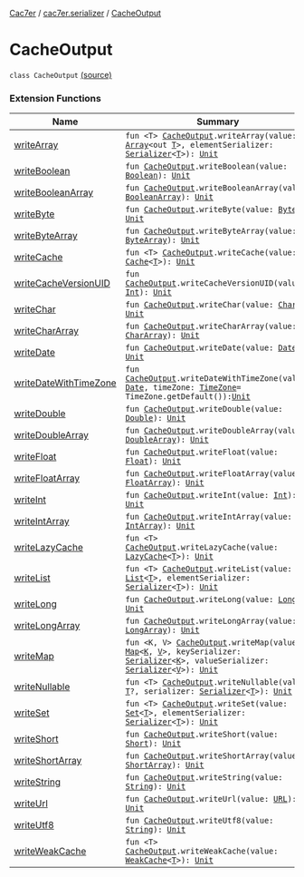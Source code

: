 [Cac7er](../index.md) / [cac7er.serializer](index.md) / [CacheOutput](./-cache-output.md)

# CacheOutput

`class CacheOutput` [(source)](http://2wiqua.wcaokaze.com/gitbucket/wcaokaze/Cac7er/blob/master/src/main/java/cac7er/serializer/CacheIO.kt#L8)

### Extension Functions

| Name | Summary |
|---|---|
| [writeArray](write-array.md) | `fun <T> `[`CacheOutput`](./-cache-output.md)`.writeArray(value: `[`Array`](https://kotlinlang.org/api/latest/jvm/stdlib/kotlin/-array/index.html)`<out `[`T`](write-array.md#T)`>, elementSerializer: `[`Serializer`](-serializer.md)`<`[`T`](write-array.md#T)`>): `[`Unit`](https://kotlinlang.org/api/latest/jvm/stdlib/kotlin/-unit/index.html) |
| [writeBoolean](write-boolean.md) | `fun `[`CacheOutput`](./-cache-output.md)`.writeBoolean(value: `[`Boolean`](https://kotlinlang.org/api/latest/jvm/stdlib/kotlin/-boolean/index.html)`): `[`Unit`](https://kotlinlang.org/api/latest/jvm/stdlib/kotlin/-unit/index.html) |
| [writeBooleanArray](write-boolean-array.md) | `fun `[`CacheOutput`](./-cache-output.md)`.writeBooleanArray(value: `[`BooleanArray`](https://kotlinlang.org/api/latest/jvm/stdlib/kotlin/-boolean-array/index.html)`): `[`Unit`](https://kotlinlang.org/api/latest/jvm/stdlib/kotlin/-unit/index.html) |
| [writeByte](write-byte.md) | `fun `[`CacheOutput`](./-cache-output.md)`.writeByte(value: `[`Byte`](https://kotlinlang.org/api/latest/jvm/stdlib/kotlin/-byte/index.html)`): `[`Unit`](https://kotlinlang.org/api/latest/jvm/stdlib/kotlin/-unit/index.html) |
| [writeByteArray](write-byte-array.md) | `fun `[`CacheOutput`](./-cache-output.md)`.writeByteArray(value: `[`ByteArray`](https://kotlinlang.org/api/latest/jvm/stdlib/kotlin/-byte-array/index.html)`): `[`Unit`](https://kotlinlang.org/api/latest/jvm/stdlib/kotlin/-unit/index.html) |
| [writeCache](write-cache.md) | `fun <T> `[`CacheOutput`](./-cache-output.md)`.writeCache(value: `[`Cache`](../cac7er/-cache/index.md)`<`[`T`](write-cache.md#T)`>): `[`Unit`](https://kotlinlang.org/api/latest/jvm/stdlib/kotlin/-unit/index.html) |
| [writeCacheVersionUID](../cac7er.serializer.util/write-cache-version-u-i-d.md) | `fun `[`CacheOutput`](./-cache-output.md)`.writeCacheVersionUID(value: `[`Int`](https://kotlinlang.org/api/latest/jvm/stdlib/kotlin/-int/index.html)`): `[`Unit`](https://kotlinlang.org/api/latest/jvm/stdlib/kotlin/-unit/index.html) |
| [writeChar](write-char.md) | `fun `[`CacheOutput`](./-cache-output.md)`.writeChar(value: `[`Char`](https://kotlinlang.org/api/latest/jvm/stdlib/kotlin/-char/index.html)`): `[`Unit`](https://kotlinlang.org/api/latest/jvm/stdlib/kotlin/-unit/index.html) |
| [writeCharArray](write-char-array.md) | `fun `[`CacheOutput`](./-cache-output.md)`.writeCharArray(value: `[`CharArray`](https://kotlinlang.org/api/latest/jvm/stdlib/kotlin/-char-array/index.html)`): `[`Unit`](https://kotlinlang.org/api/latest/jvm/stdlib/kotlin/-unit/index.html) |
| [writeDate](../cac7er.serializer.date/write-date.md) | `fun `[`CacheOutput`](./-cache-output.md)`.writeDate(value: `[`Date`](http://docs.oracle.com/javase/6/docs/api/java/util/Date.html)`): `[`Unit`](https://kotlinlang.org/api/latest/jvm/stdlib/kotlin/-unit/index.html) |
| [writeDateWithTimeZone](../cac7er.serializer.date/write-date-with-time-zone.md) | `fun `[`CacheOutput`](./-cache-output.md)`.writeDateWithTimeZone(value: `[`Date`](http://docs.oracle.com/javase/6/docs/api/java/util/Date.html)`, timeZone: `[`TimeZone`](http://docs.oracle.com/javase/6/docs/api/java/util/TimeZone.html)` = TimeZone.getDefault()): `[`Unit`](https://kotlinlang.org/api/latest/jvm/stdlib/kotlin/-unit/index.html) |
| [writeDouble](write-double.md) | `fun `[`CacheOutput`](./-cache-output.md)`.writeDouble(value: `[`Double`](https://kotlinlang.org/api/latest/jvm/stdlib/kotlin/-double/index.html)`): `[`Unit`](https://kotlinlang.org/api/latest/jvm/stdlib/kotlin/-unit/index.html) |
| [writeDoubleArray](write-double-array.md) | `fun `[`CacheOutput`](./-cache-output.md)`.writeDoubleArray(value: `[`DoubleArray`](https://kotlinlang.org/api/latest/jvm/stdlib/kotlin/-double-array/index.html)`): `[`Unit`](https://kotlinlang.org/api/latest/jvm/stdlib/kotlin/-unit/index.html) |
| [writeFloat](write-float.md) | `fun `[`CacheOutput`](./-cache-output.md)`.writeFloat(value: `[`Float`](https://kotlinlang.org/api/latest/jvm/stdlib/kotlin/-float/index.html)`): `[`Unit`](https://kotlinlang.org/api/latest/jvm/stdlib/kotlin/-unit/index.html) |
| [writeFloatArray](write-float-array.md) | `fun `[`CacheOutput`](./-cache-output.md)`.writeFloatArray(value: `[`FloatArray`](https://kotlinlang.org/api/latest/jvm/stdlib/kotlin/-float-array/index.html)`): `[`Unit`](https://kotlinlang.org/api/latest/jvm/stdlib/kotlin/-unit/index.html) |
| [writeInt](write-int.md) | `fun `[`CacheOutput`](./-cache-output.md)`.writeInt(value: `[`Int`](https://kotlinlang.org/api/latest/jvm/stdlib/kotlin/-int/index.html)`): `[`Unit`](https://kotlinlang.org/api/latest/jvm/stdlib/kotlin/-unit/index.html) |
| [writeIntArray](write-int-array.md) | `fun `[`CacheOutput`](./-cache-output.md)`.writeIntArray(value: `[`IntArray`](https://kotlinlang.org/api/latest/jvm/stdlib/kotlin/-int-array/index.html)`): `[`Unit`](https://kotlinlang.org/api/latest/jvm/stdlib/kotlin/-unit/index.html) |
| [writeLazyCache](write-lazy-cache.md) | `fun <T> `[`CacheOutput`](./-cache-output.md)`.writeLazyCache(value: `[`LazyCache`](../cac7er/-lazy-cache/index.md)`<`[`T`](write-lazy-cache.md#T)`>): `[`Unit`](https://kotlinlang.org/api/latest/jvm/stdlib/kotlin/-unit/index.html) |
| [writeList](../cac7er.serializer.collection/write-list.md) | `fun <T> `[`CacheOutput`](./-cache-output.md)`.writeList(value: `[`List`](https://kotlinlang.org/api/latest/jvm/stdlib/kotlin.collections/-list/index.html)`<`[`T`](../cac7er.serializer.collection/write-list.md#T)`>, elementSerializer: `[`Serializer`](-serializer.md)`<`[`T`](../cac7er.serializer.collection/write-list.md#T)`>): `[`Unit`](https://kotlinlang.org/api/latest/jvm/stdlib/kotlin/-unit/index.html) |
| [writeLong](write-long.md) | `fun `[`CacheOutput`](./-cache-output.md)`.writeLong(value: `[`Long`](https://kotlinlang.org/api/latest/jvm/stdlib/kotlin/-long/index.html)`): `[`Unit`](https://kotlinlang.org/api/latest/jvm/stdlib/kotlin/-unit/index.html) |
| [writeLongArray](write-long-array.md) | `fun `[`CacheOutput`](./-cache-output.md)`.writeLongArray(value: `[`LongArray`](https://kotlinlang.org/api/latest/jvm/stdlib/kotlin/-long-array/index.html)`): `[`Unit`](https://kotlinlang.org/api/latest/jvm/stdlib/kotlin/-unit/index.html) |
| [writeMap](../cac7er.serializer.collection/write-map.md) | `fun <K, V> `[`CacheOutput`](./-cache-output.md)`.writeMap(value: `[`Map`](https://kotlinlang.org/api/latest/jvm/stdlib/kotlin.collections/-map/index.html)`<`[`K`](../cac7er.serializer.collection/write-map.md#K)`, `[`V`](../cac7er.serializer.collection/write-map.md#V)`>, keySerializer: `[`Serializer`](-serializer.md)`<`[`K`](../cac7er.serializer.collection/write-map.md#K)`>, valueSerializer: `[`Serializer`](-serializer.md)`<`[`V`](../cac7er.serializer.collection/write-map.md#V)`>): `[`Unit`](https://kotlinlang.org/api/latest/jvm/stdlib/kotlin/-unit/index.html) |
| [writeNullable](write-nullable.md) | `fun <T> `[`CacheOutput`](./-cache-output.md)`.writeNullable(value: `[`T`](write-nullable.md#T)`?, serializer: `[`Serializer`](-serializer.md)`<`[`T`](write-nullable.md#T)`>): `[`Unit`](https://kotlinlang.org/api/latest/jvm/stdlib/kotlin/-unit/index.html) |
| [writeSet](../cac7er.serializer.collection/write-set.md) | `fun <T> `[`CacheOutput`](./-cache-output.md)`.writeSet(value: `[`Set`](https://kotlinlang.org/api/latest/jvm/stdlib/kotlin.collections/-set/index.html)`<`[`T`](../cac7er.serializer.collection/write-set.md#T)`>, elementSerializer: `[`Serializer`](-serializer.md)`<`[`T`](../cac7er.serializer.collection/write-set.md#T)`>): `[`Unit`](https://kotlinlang.org/api/latest/jvm/stdlib/kotlin/-unit/index.html) |
| [writeShort](write-short.md) | `fun `[`CacheOutput`](./-cache-output.md)`.writeShort(value: `[`Short`](https://kotlinlang.org/api/latest/jvm/stdlib/kotlin/-short/index.html)`): `[`Unit`](https://kotlinlang.org/api/latest/jvm/stdlib/kotlin/-unit/index.html) |
| [writeShortArray](write-short-array.md) | `fun `[`CacheOutput`](./-cache-output.md)`.writeShortArray(value: `[`ShortArray`](https://kotlinlang.org/api/latest/jvm/stdlib/kotlin/-short-array/index.html)`): `[`Unit`](https://kotlinlang.org/api/latest/jvm/stdlib/kotlin/-unit/index.html) |
| [writeString](write-string.md) | `fun `[`CacheOutput`](./-cache-output.md)`.writeString(value: `[`String`](https://kotlinlang.org/api/latest/jvm/stdlib/kotlin/-string/index.html)`): `[`Unit`](https://kotlinlang.org/api/latest/jvm/stdlib/kotlin/-unit/index.html) |
| [writeUrl](../cac7er.serializer.net/write-url.md) | `fun `[`CacheOutput`](./-cache-output.md)`.writeUrl(value: `[`URL`](http://docs.oracle.com/javase/6/docs/api/java/net/URL.html)`): `[`Unit`](https://kotlinlang.org/api/latest/jvm/stdlib/kotlin/-unit/index.html) |
| [writeUtf8](write-utf8.md) | `fun `[`CacheOutput`](./-cache-output.md)`.writeUtf8(value: `[`String`](https://kotlinlang.org/api/latest/jvm/stdlib/kotlin/-string/index.html)`): `[`Unit`](https://kotlinlang.org/api/latest/jvm/stdlib/kotlin/-unit/index.html) |
| [writeWeakCache](write-weak-cache.md) | `fun <T> `[`CacheOutput`](./-cache-output.md)`.writeWeakCache(value: `[`WeakCache`](../cac7er/-weak-cache/index.md)`<`[`T`](write-weak-cache.md#T)`>): `[`Unit`](https://kotlinlang.org/api/latest/jvm/stdlib/kotlin/-unit/index.html) |
